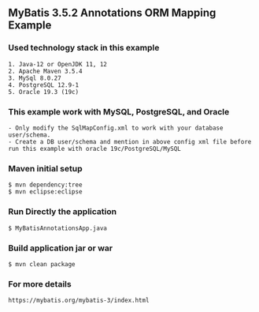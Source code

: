 ## MyBatis 3.5.2 Annotations ORM Mapping Example


### Used technology stack in this example

	1. Java-12 or OpenJDK 11, 12
	2. Apache Maven 3.5.4
	3. MySql 8.0.27
	4. PostgreSQL 12.9-1
	5. Oracle 19.3 (19c)


### This example work with MySQL, PostgreSQL, and Oracle

	- Only modify the SqlMapConfig.xml to work with your database user/schema.
	- Create a DB user/schema and mention in above config xml file before run this example with oracle 19c/PostgreSQL/MySQL
	

### Maven initial setup

	$ mvn dependency:tree
	$ mvn eclipse:eclipse


### Run Directly the application

	$ MyBatisAnnotationsApp.java


### Build application jar or war

	$ mvn clean package


### For more details

	https://mybatis.org/mybatis-3/index.html
	
